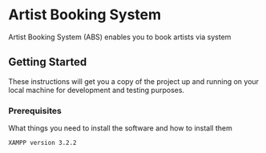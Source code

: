 # Artist Booking System

Artist Booking System (ABS) enables you to book artists via system 

## Getting Started

These instructions will get you a copy of the project up and running on your local machine for development and testing purposes.

### Prerequisites

What things you need to install the software and how to install them

```
XAMPP version 3.2.2
```